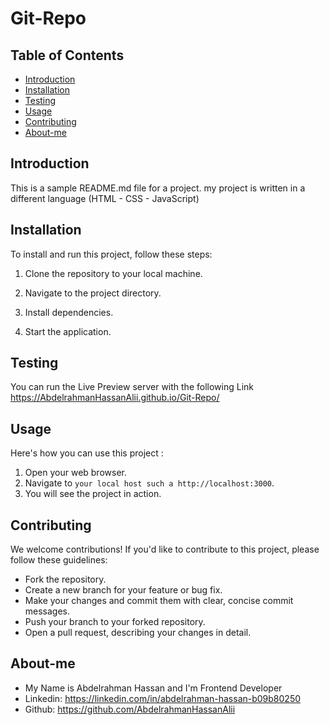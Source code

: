 # Git-Repo

## Table of Contents

- [Introduction](#introduction)
- [Installation](#installation)
- [Testing](#testing)
- [Usage](#usage)
- [Contributing](#contributing)
- [About-me](#about-me)

## Introduction

This is a sample README.md file for a project. my project is written in a different language (HTML - CSS - JavaScript)

## Installation

To install and run this project, follow these steps:

1. Clone the repository to your local machine.

2. Navigate to the project directory.

3. Install dependencies.

4. Start the application.

## Testing

You can run the Live Preview server with the following Link https://AbdelrahmanHassanAlii.github.io/Git-Repo/

## Usage

Here's how you can use this project :

1. Open your web browser.
2. Navigate to `your local host such a http://localhost:3000`.
3. You will see the project in action.

## Contributing

We welcome contributions! If you'd like to contribute to this project, please follow these guidelines:

- Fork the repository.
- Create a new branch for your feature or bug fix.
- Make your changes and commit them with clear, concise commit messages.
- Push your branch to your forked repository.
- Open a pull request, describing your changes in detail.

## About-me

- My Name is Abdelrahman Hassan and I'm Frontend Developer
- Linkedin: https://linkedin.com/in/abdelrahman-hassan-b09b80250
- Github: https://github.com/AbdelrahmanHassanAlii
